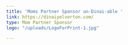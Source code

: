 ```yaml
---
title: 'Moms Partner Sponsor un-Dinai-able '
link: https://dinaiyelverton.com/
type: Mom Partner Sponsor
logo: "/uploads/LogoForPrint-1.jpg"

---
```

